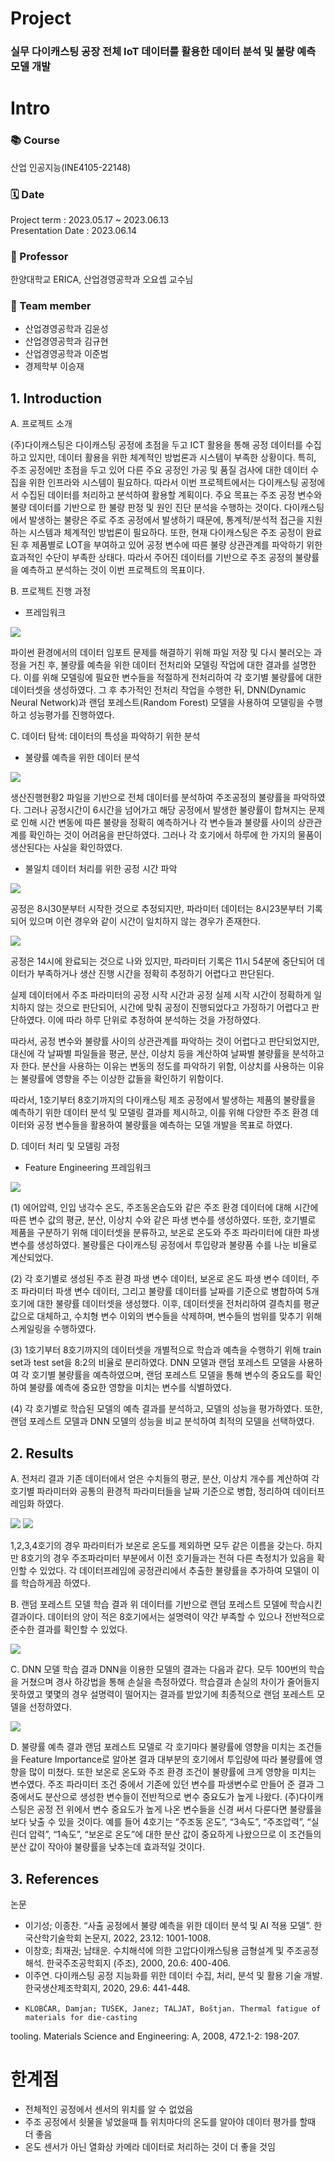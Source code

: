 # Project
### 실무 다이캐스팅 공장 전체 IoT 데이터를 활용한 데이터 분석 및 불량 예측 모델 개발

# Intro 
### 📚 Course
산업 인공지능(INE4105-22148) </br>
### 🗓️ Date 
Project term : 2023.05.17 ~ 2023.06.13 </br>
Presentation Date : 2023.06.14 </br>
### :man: Professor 
  한양대학교 ERICA, 산업경영공학과 오요셉 교수님 
### 👥 Team member 
  * 산업경영공학과 김윤성
  * 산업경영공학과 김규현
  * 산업경영공학과 이준범
  * 경제학부 이승재

## 1.  Introduction
A.	프로젝트 소개

(주)다이캐스팅은 다이캐스팅 공정에 초점을 두고 ICT 활용을 통해 공정 데이터를 수집하고 있지만, 데이터 활용을 위한 체계적인 방법론과 시스템이 부족한 상황이다. 특히, 주조 공정에만 초점을 두고 있어 다른 주요 공정인 가공 및 품질 검사에 대한 데이터 수집을 위한 인프라와 시스템이 필요하다. 따라서 이번 프로젝트에서는 다이캐스팅 공정에서 수집된 데이터를 처리하고 분석하여 활용할 계획이다. 주요 목표는 주조 공정 변수와 불량 데이터를 기반으로 한 불량 판정 및 원인 진단 분석을 수행하는 것이다. 다이캐스팅에서 발생하는 불량은 주로 주조 공정에서 발생하기 때문에, 통계적/분석적 접근을 지원하는 시스템과 체계적인 방법론이 필요하다. 또한, 현재 다이캐스팅은 주조 공정이 완료된 후 제품별로 LOT을 부여하고 있어 공정 변수에 따른 불량 상관관계를 파악하기 위한 효과적인 수단이 부족한 상태다. 따라서 주어진 데이터를 기반으로 주조 공정의 불량률을 예측하고 분석하는 것이 이번 프로젝트의 목표이다.

B.	프로젝트 진행 과정

-	프레임워크

<img src="./image/그림1.png">
 
파이썬 환경에서의 데이터 임포트 문제를 해결하기 위해 파일 저장 및 다시 불러오는 과정을 거친 후, 불량률 예측을 위한 데이터 전처리와 모델링 작업에 대한 결과를 설명한다. 이를 위해 모델링에 필요한 변수들을 적절하게 전처리하여 각 호기별 불량률에 대한 데이터셋을 생성하였다. 그 후 추가적인 전처리 작업을 수행한 뒤, DNN(Dynamic Neural Network)과 랜덤 포레스트(Random Forest) 모델을 사용하여 모델링을 수행하고 성능평가를 진행하였다.

C.	데이터 탐색: 데이터의 특성을 파악하기 위한 분석

-	불량률 예측을 위한 데이터 분석

<img src="./image/그림2.png">
 
생산진행현황2 파일을 기반으로 전체 데이터를 분석하여 주조공정의 불량률을 파악하였다. 그러나 공정시간이 6시간을 넘어가고 해당 공정에서 발생한 불량률이 합쳐지는 문제로 인해 시간 변동에 따른 불량을 정확히 예측하거나 각 변수들과 불량률 사이의 상관관계를 확인하는 것이 어려움을 판단하였다. 그러나 각 호기에서 하루에 한 가지의 물품이 생산된다는 사실을 확인하였다.

-	불일치 데이터 처리를 위한 공정 시간 파악

 <img src="./image/그림3.png">

공정은 8시30분부터 시작한 것으로 추정되지만, 파라미터 데이터는 8시23분부터 기록되어 있으며 이런 경우와 같이 시간이 일치하지 않는 경우가 존재한다.

<img src="./image/그림4.png">

공정은 14시에 완료되는 것으로 나와 있지만, 파라미터 기록은 11시 54분에 중단되어 데이터가 부족하거나 생산 진행 시간을 정확히 추정하기 어렵다고 판단된다.

실제 데이터에서 주조 파라미터의 공정 시작 시간과 공정 실제 시작 시간이 정확하게 일치하지 않는 것으로 판단되어, 시간에 맞춰 공정이 진행되었다고 가정하기 어렵다고 판단하였다. 이에 따라 하루 단위로 추정하여 분석하는 것을 가정하였다.

따라서, 공정 변수와 불량률 사이의 상관관계를 파악하는 것이 어렵다고 판단되었지만, 대신에 각 날짜별 파일들을 평균, 분산, 이상치 등을 계산하여 날짜별 불량률을 분석하고자 한다. 분산을 사용하는 이유는 변동의 정도를 파악하기 위함, 이상치를 사용하는 이유는 불량률에 영향을 주는 이상한 값들을 확인하기 위함이다.

따라서, 1호기부터 8호기까지의 다이캐스팅 제조 공정에서 발생하는 제품의 불량률을 예측하기 위한 데이터 분석 및 모델링 결과를 제시하고, 이를 위해 다양한 주조 환경 데이터와 공정 변수들을 활용하여 불량률을 예측하는 모델 개발을 목표로 하였다.

D.	데이터 처리 및 모델링 과정

-	Feature Engineering 프레임워크
<img src="./image/그림5.png">

(1)	에어압력, 인입 냉각수 온도, 주조동온습도와 같은 주조 환경 데이터에 대해 시간에 따른 변수 값의 평균, 분산, 이상치 수와 같은 파생 변수를 생성하였다. 또한, 호기별로 제품을 구분하기 위해 데이터셋을 분류하고, 보온로 온도와 주조 파라미터에 대한 파생 변수를 생성하였다. 불량률은 다이캐스팅 공정에서 투입량과 불량품 수를 나눈 비율로 계산되었다.

(2)	각 호기별로 생성된 주조 환경 파생 변수 데이터, 보온로 온도 파생 변수 데이터, 주조 파라미터 파생 변수 데이터, 그리고 불량률 데이터를 날짜를 기준으로 병합하여 5개 호기에 대한 불량률 데이터셋을 생성했다. 이후, 데이터셋을 전처리하여 결측치를 평균값으로 대체하고, 수치형 변수 이외의 변수들을 삭제하며, 변수들의 범위를 맞추기 위해 스케일링을 수행하였다.

(3)	1호기부터 8호기까지의 데이터셋을 개별적으로 학습과 예측을 수행하기 위해 train set과 test set을 8:2의 비율로 분리하였다. DNN 모델과 랜덤 포레스트 모델을 사용하여 각 호기별 불량률을 예측하였으며, 랜덤 포레스트 모델을 통해 변수의 중요도를 확인하여 불량률 예측에 중요한 영향을 미치는 변수를 식별하였다.

(4)	각 호기별로 학습된 모델의 예측 결과를 분석하고, 모델의 성능을 평가하였다. 또한, 랜덤 포레스트 모델과 DNN 모델의 성능을 비교 분석하여 최적의 모델을 선택하였다.



## 2.	Results 
A.	전처리 결과
기존 데이터에서 얻은 수치들의 평균, 분산, 이상치 개수를 계산하여 각 호기별 파라미터와 공통의 환경적 파라미터들을 날짜 기준으로 병합, 정리하여 데이터프레임화 하였다.

<img src="./image/그림6.png">
<img src="./image/그림7.png">

1,2,3,4호기의 경우 파라미터가 보온로 온도를 제외하면 모두 같은 이름을 갖는다. 하지만 8호기의 경우 주조파라미터 부분에서 이전 호기들과는 전혀 다른 측정치가 있음을 확인할 수 있었다. 각 데이터프레임에 공정관리에서 추출한 불량률을 추가하여 모델이 이를 학습하게끔 하였다. 

B.	랜덤 포레스트 모델 학습 결과
위 데이터를 기반으로 랜덤 포레스트 모델에 학습시킨 결과이다. 데이터의 양이 적은 8호기에서는 설명력이 약간 부족할 수 있으나 전반적으로 준수한 결과를 확인할 수 있었다.

<img src="./image/그림8.png">

C.	DNN 모델 학습 결과
DNN을 이용한 모델의 결과는 다음과 같다. 모두 100번의 학습을 거쳤으며 경사 하강법을 통해 손실을 측정하였다. 학습결과 손실의 차이가 줄어들지 못하였고 몇몇의 경우 설명력이 떨어지는 결과를 받았기에 최종적으로 랜덤 포레스트 모델을 선정하였다.

<img src="./image/그림9.png">

D.	불량률 예측 결과
랜덤 포레스트 모델로 각 호기마다 불량률에 영향을 미치는 조건들을 Feature Importance로 알아본 결과 대부분의 호기에서 투입량에 따라 불량률에 영향을 많이 미쳤다. 또한 보온로 온도와 주조 환경 조건이 불량률에 크게 영향을 미치는 변수였다. 주조 파라미터 조건 중에서 기존에 있던 변수를 파생변수로 만들어 준 결과 그 중에서도 분산으로 생성한 변수들이 전반적으로 변수 중요도가 높게 나왔다. 
(주)다이캐스팅은 공정 전 위에서 변수 중요도가 높게 나온 변수들을 신경 써서 다룬다면 불량률을 보다 낮출 수 있을 것이다. 예를 들어 4호기는 “주조동 온도”, “3속도”, “주조압력”, “실린더 압력”, “1속도”, “보온로 온도”에 대한 분산 값이 중요하게 나왔으므로 이 조건들의 분산 값이 작아야 불량률을 낮추는데 효과적일 것이다.


## 3. References
논문
-   이기성; 이종찬. “사출 공정에서 불량 예측을 위한 데이터 분석 및 AI 적용 모델”. 
한국산학기술학회 논문지, 2022, 23.12: 1001-1008.
-   이창호; 최재권; 남태운. 수치해석에 의한 고압다이캐스팅용 금형설계 및 
주조공정해석. 한국주조공학회지 (주조), 2000, 20.6: 400-406.
-   이주연. 다이캐스팅 공정 지능화를 위한 데이터 수집, 처리, 분석 및 활용 기술 
개발. 한국생산제조학회지, 2020, 29.6: 441-448.
-     KLOBČAR, Damjan; TUŠEK, Janez; TALJAT, Boštjan. Thermal fatigue of materials for die-casting 
tooling. Materials Science and Engineering: A, 2008, 472.1-2: 198-207.


# 한계점
- 전체적인 공정에서 센서의 위치를 알 수 없었음
- 주조 공정에서 쇳물을 넣었을때 틀 위치마다의 온도를 알아야 데이터 평가를 할때 더 좋음
- 온도 센서가 아닌 열화상 카메라 데이터로 처리하는 것이 더 좋을 것임
